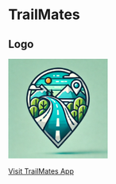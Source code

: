 # TrailMates

## Logo
<img src="./assets/TrailMates(bg).png" alt="TrailMates Logo" width="200"/>

[Visit TrailMates App](https://trailmates-frontend.vercel.app/home)


